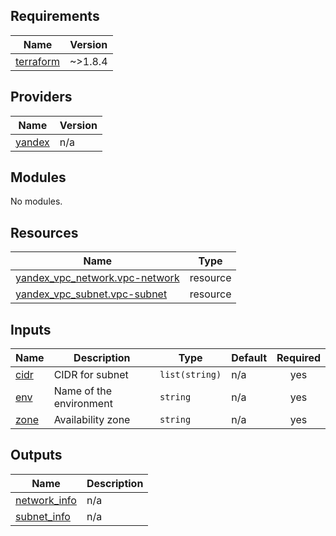 <!-- BEGIN_TF_DOCS -->
## Requirements

| Name | Version |
|------|---------|
| <a name="requirement_terraform"></a> [terraform](#requirement\_terraform) | ~>1.8.4 |

## Providers

| Name | Version |
|------|---------|
| <a name="provider_yandex"></a> [yandex](#provider\_yandex) | n/a |

## Modules

No modules.

## Resources

| Name | Type |
|------|------|
| [yandex_vpc_network.vpc-network](https://registry.terraform.io/providers/yandex-cloud/yandex/latest/docs/resources/vpc_network) | resource |
| [yandex_vpc_subnet.vpc-subnet](https://registry.terraform.io/providers/yandex-cloud/yandex/latest/docs/resources/vpc_subnet) | resource |

## Inputs

| Name | Description | Type | Default | Required |
|------|-------------|------|---------|:--------:|
| <a name="input_cidr"></a> [cidr](#input\_cidr) | CIDR for subnet | `list(string)` | n/a | yes |
| <a name="input_env"></a> [env](#input\_env) | Name of the environment | `string` | n/a | yes |
| <a name="input_zone"></a> [zone](#input\_zone) | Availability zone | `string` | n/a | yes |

## Outputs

| Name | Description |
|------|-------------|
| <a name="output_network_info"></a> [network\_info](#output\_network\_info) | n/a |
| <a name="output_subnet_info"></a> [subnet\_info](#output\_subnet\_info) | n/a |
<!-- END_TF_DOCS -->